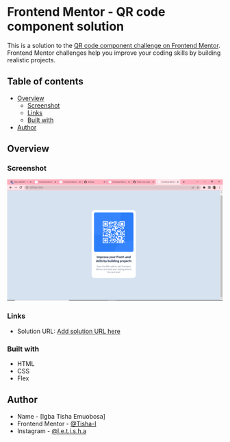 # Frontend Mentor - QR code component solution

This is a solution to the [QR code component challenge on Frontend Mentor](https://www.frontendmentor.io/challenges/qr-code-component-iux_sIO_H). Frontend Mentor challenges help you improve your coding skills by building realistic projects. 

## Table of contents

- [Overview](#overview)
  - [Screenshot](#screenshot)
  - [Links](#links)
  - [Built with](#built-with)
- [Author](#author)

## Overview

### Screenshot

![](./design/my-design-screenshot.png)

### Links

- Solution URL: [Add solution URL here](https://github.com/Tisha-I/qr-code-component-main-by-TishaIgba.git)

### Built with

- HTML
- CSS
- Flex

## Author

- Name - [Igba Tisha Emuobosa]
- Frontend Mentor - [@Tisha-I](https://www.frontendmentor.io/profile/Tisha-I)
- Instagram - [@l.e.t.i.s.h.a](https://www.instagram.com/l.e.t.i.s.h.a)
